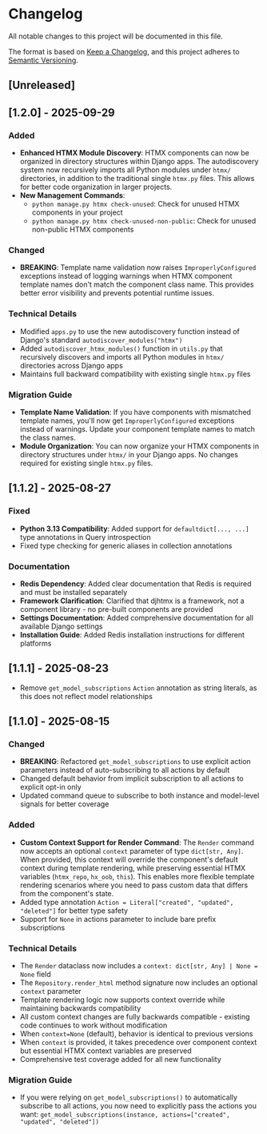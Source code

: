 # Changelog

All notable changes to this project will be documented in this file.

The format is based on [Keep a Changelog](https://keepachangelog.com/en/1.0.0/),
and this project adheres to [Semantic Versioning](https://semver.org/spec/v2.0.0.html).

## [Unreleased]

## [1.2.0] - 2025-09-29

### Added
- **Enhanced HTMX Module Discovery**: HTMX components can now be organized in directory structures within Django apps. The autodiscovery system now recursively imports all Python modules under `htmx/` directories, in addition to the traditional single `htmx.py` files. This allows for better code organization in larger projects.
- **New Management Commands**:
  - `python manage.py htmx check-unused`: Check for unused HTMX components in your project
  - `python manage.py htmx check-unused-non-public`: Check for unused non-public HTMX components

### Changed
- **BREAKING**: Template name validation now raises `ImproperlyConfigured` exceptions instead of logging warnings when HTMX component template names don't match the component class name. This provides better error visibility and prevents potential runtime issues.

### Technical Details
- Modified `apps.py` to use the new autodiscovery function instead of Django's standard `autodiscover_modules("htmx")`
- Added `autodiscover_htmx_modules()` function in `utils.py` that recursively discovers and imports all Python modules in `htmx/` directories across Django apps
- Maintains full backward compatibility with existing single `htmx.py` files

### Migration Guide
- **Template Name Validation**: If you have components with mismatched template names, you'll now get `ImproperlyConfigured` exceptions instead of warnings. Update your component template names to match the class names.
- **Module Organization**: You can now organize your HTMX components in directory structures under `htmx/` in your Django apps. No changes required for existing single `htmx.py` files.

## [1.1.2] - 2025-08-27

### Fixed
- **Python 3.13 Compatibility**: Added support for `defaultdict[..., ...]` type annotations in Query introspection
- Fixed type checking for generic aliases in collection annotations

### Documentation
- **Redis Dependency**: Added clear documentation that Redis is required and must be installed separately
- **Framework Clarification**: Clarified that djhtmx is a framework, not a component library - no pre-built components are provided
- **Settings Documentation**: Added comprehensive documentation for all available Django settings
- **Installation Guide**: Added Redis installation instructions for different platforms

## [1.1.1] - 2025-08-23

- Remove `get_model_subscriptions` `Action` annotation as string literals, as this does not reflect model relationships

## [1.1.0] - 2025-08-15

### Changed
- **BREAKING**: Refactored `get_model_subscriptions` to use explicit action parameters instead of auto-subscribing to all actions by default
- Changed default behavior from implicit subscription to all actions to explicit opt-in only
- Updated command queue to subscribe to both instance and model-level signals for better coverage

### Added
- **Custom Context Support for Render Command**: The `Render` command now accepts an optional `context` parameter of type `dict[str, Any]`. When provided, this context will override the component's default context during template rendering, while preserving essential HTMX variables (`htmx_repo`, `hx_oob`, `this`). This enables more flexible template rendering scenarios where you need to pass custom data that differs from the component's state.
- Added type annotation `Action = Literal["created", "updated", "deleted"]` for better type safety
- Support for `None` in actions parameter to include bare prefix subscriptions

### Technical Details
- The `Render` dataclass now includes a `context: dict[str, Any] | None = None` field  
- The `Repository.render_html` method signature now includes an optional `context` parameter
- Template rendering logic now supports context override while maintaining backwards compatibility
- All custom context changes are fully backwards compatible - existing code continues to work without modification
- When `context=None` (default), behavior is identical to previous versions
- When `context` is provided, it takes precedence over component context but essential HTMX context variables are preserved
- Comprehensive test coverage added for all new functionality

### Migration Guide
- If you were relying on `get_model_subscriptions()` to automatically subscribe to all actions, you now need to explicitly pass the actions you want: `get_model_subscriptions(instance, actions=["created", "updated", "deleted"])`
